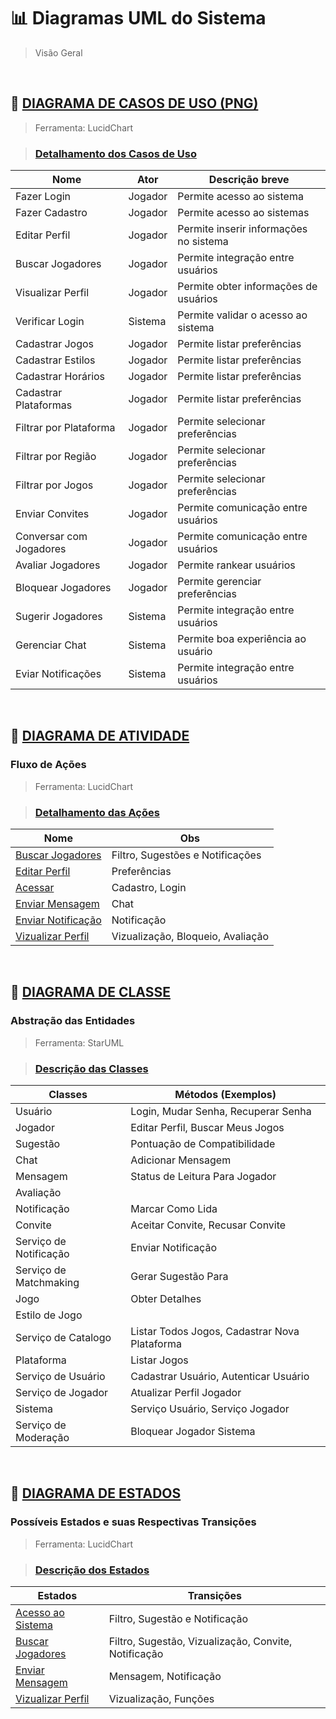 # 📊 Diagramas UML do Sistema

> Visão Geral

<br>

## 🔹 [DIAGRAMA DE CASOS DE USO (PNG)](./DiagramaCasodeUso/Diagrama%20Caso%20de%20Uso.png)

> Ferramenta: LucidChart

> ### [Detalhamento dos Casos de Uso](./DiagramaCasodeUso/CasosUsoDescricao.md)

| Nome                   | Ator    | Descrição breve                        |
| ---------------------- | ------- | -------------------------------------- |
| Fazer Login            | Jogador | Permite acesso ao sistema              |
| Fazer Cadastro         | Jogador | Permite acesso ao sistemas             |
| Editar Perfil          | Jogador | Permite inserir informações no sistema |
| Buscar Jogadores       | Jogador | Permite integração entre usuários      |
| Visualizar Perfil      | Jogador | Permite obter informações de usuários  |
| Verificar Login        | Sistema | Permite validar o acesso ao sistema    |
| Cadastrar Jogos        | Jogador | Permite listar preferências            |
| Cadastrar Estilos      | Jogador | Permite listar preferências            |
| Cadastrar Horários     | Jogador | Permite listar preferências            |
| Cadastrar Plataformas  | Jogador | Permite listar preferências            |
| Filtrar por Plataforma | Jogador | Permite selecionar preferências        |
| Filtrar por Região     | Jogador | Permite selecionar preferências        |
| Filtrar por Jogos      | Jogador | Permite selecionar preferências        |
| Enviar Convites        | Jogador | Permite comunicação entre usuários     |
| Conversar com Jogadores| Jogador | Permite comunicação entre usuários     |
| Avaliar Jogadores      | Jogador | Permite rankear usuários               |
| Bloquear Jogadores     | Jogador | Permite gerenciar preferências         |
| Sugerir Jogadores      | Sistema | Permite integração entre usuários      |
| Gerenciar Chat         | Sistema | Permite boa experiência ao usuário     |
| Eviar Notificações     | Sistema | Permite integração entre usuários      |

<br>

## 🔹 [DIAGRAMA DE ATIVIDADE](./DiagramaDeAtividade)

### Fluxo de Ações

> Ferramenta: LucidChart

> ### [Detalhamento das Ações](./DiagramaDeAtividade/AtividadesDescricao.md)

| Nome                                                                            | Obs                               |
| ----------------------------------------------------------------------------    | --------------------------------- |
| [Buscar Jogadores](./DiagramaDeAtividade/DiagramaDeATVbuscarJogador.png)        | Filtro, Sugestões e Notificações  |
| [Editar Perfil](./DiagramaDeAtividade/DiagramaDeATVeditarPerfil.png)            | Preferências                      |
| [Acessar](./DiagramaDeAtividade/DiagramaDeATVloginCadastro.png)                 | Cadastro, Login                   |
| [Enviar Mensagem](./DiagramaDeAtividade/DiagramaDeATVenviarMensagem.png)        | Chat                              |
| [Enviar Notificação](./DiagramaDeAtividade/DiagramaDeATVenviarNotificação.png)  | Notificação                       |
| [Vizualizar Perfil](./DiagramaDeAtividade/DiagramaDeATVvisualizarPerfil.png)    | Vizualização, Bloqueio, Avaliação |

<br>

## 🔹 [DIAGRAMA DE CLASSE](./DiagramaDeClasse/DiagramaDeClasses.png)

### Abstração das Entidades

> Ferramenta: StarUML

> ### [Descrição das Classes](./DiagramaDeClasse/ClassesDescricao.md)

| Classes                | Métodos (Exemplos)                              |
| ---------------------- | ----------------------------------------------- |
| Usuário                | Login, Mudar Senha, Recuperar Senha             |
| Jogador                | Editar Perfil, Buscar Meus Jogos                |
| Sugestão               | Pontuação de Compatibilidade                    |
| Chat                   | Adicionar Mensagem                              |
| Mensagem               | Status de Leitura Para Jogador                  |
| Avaliação              |                                                 |
| Notificação            | Marcar Como Lida                                |
| Convite                | Aceitar Convite, Recusar Convite                |
| Serviço de Notificação | Enviar Notificação                              |
| Serviço de Matchmaking | Gerar Sugestão Para                             |
| Jogo                   | Obter Detalhes                                  |
| Estilo de Jogo         |                                                 |
| Serviço de Catalogo    | Listar Todos Jogos, Cadastrar Nova Plataforma   |
| Plataforma             | Listar Jogos                                    |
| Serviço de Usuário     | Cadastrar Usuário, Autenticar Usuário           |
| Serviço de Jogador     | Atualizar Perfil Jogador                        |
| Sistema                | Serviço Usuário, Serviço Jogador                |
| Serviço de Moderação   | Bloquear Jogador Sistema                        |

<br>

## 🔹 [DIAGRAMA DE ESTADOS](./DiagramaDeEstados)

### Possíveis Estados e suas Respectivas Transições

> Ferramenta: LucidChart

> ### [Descrição dos Estados](./DiagramaDeEstados/EstadosDescricao.md)

| Estados                                                             | Transições                                           |
| ------------------------------------------------------------------- | ---------------------------------------------------- |
| [Acesso ao Sistema](./DiagramaDeEstados/Acesso%20ao%20Sistema.png)  | Filtro, Sugestão e Notificação                       |
| [Buscar Jogadores](./DiagramaDeEstados/Buscar%20Jogadores.png)      | Filtro, Sugestão, Vizualização, Convite, Notificação |
| [Enviar Mensagem](./DiagramaDeEstados/Enviar%20Mensagem.png)        | Mensagem, Notificação                                |
| [Vizualizar Perfil](./DiagramaDeEstados/Visualizar%20Perfil.png)    | Vizualização, Funções                                |

<br>

